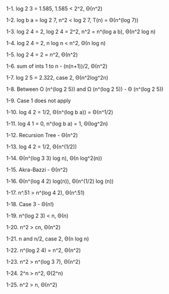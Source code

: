 1-1. log 2 3 = 1.585, 1.585 < 2^2,  Θ(n^2)

1-2. log b a = log 2 7, n^2 < log 2 7, T(n) = Θ(n^(log 7))

1-3. log 2 4 = 2, log 2 4 = 2^2, n^2 = n^(log a b), Θ(n^2 log n)

1-4. log 2 4 = 2, n log n < n^2, Θ(n log n)

1-5. log 2 4 = 2 = n^2, Θ(n^2)

1-6. sum of ints 1 to n - (n(n+1))/2,  Θ(n^2)

1-7. log 2 5 = 2.322, case 2,  Θ(n^2log^2n)

1-8. Between O (n^(log 2 5)) and Ω (n^(log 2 5)) - Θ (n^(log 2 5))

1-9. Case 1 does not apply

1-10. log 4 2 = 1/2, Θ(n^(log b a)) = Θ(n^1/2)

1-11. log 4 1 = 0, n^(log b a) = 1, Θ(log^2n)

1-12. Recursion Tree - Θ(n^2)

1-13. log 4 2 = 1/2, Θ(n^(1/2))

1-14. Θ(n^(log 3 3) log n), Θ(n log^2(n))

1-15. Akra-Bazzi - Θ(n^2)

1-16. Θ(n^(log 4 2) log(n)), Θ(n^(1/2) log (n))

1-17. n^.51 > n^(log 4 2), Θ(n^.51)

1-18. Case 3 - Θ(n!)

1-19. n^(log 2 3) < n, Θ(n)

1-20. n^2 > cn, Θ(n^2)

1-21. n and n/2, case 2, Θ(n log n)

1-22. n^(log 2 4) = n^2, Θ(n^2)

1-23. n^2 > n^(log 3 7), Θ(n^2)

1-24. 2^n > n^2, Θ(2^n)

1-25. n^2 > n, Θ(n^2)
